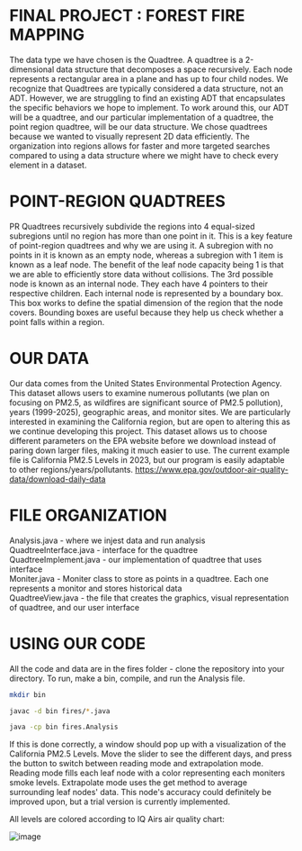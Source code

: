 # FINAL PROJECT : FOREST FIRE MAPPING 

The data type we have chosen is the Quadtree. A quadtree is a 2-dimensional data structure that decomposes a space recursively. Each node represents a rectangular area in a plane and has up to four child nodes. We recognize that Quadtrees are typically considered a data structure, not an ADT. However, we are struggling to find an existing ADT that encapsulates the specific behaviors we hope to implement. To work around this, our ADT will be a quadtree, and our particular implementation of a quadtree, the point region quadtree, will be our data structure. We chose quadtrees because we wanted to visually represent 2D data efficiently. The organization into regions allows for faster and more targeted searches compared to using a data structure where we might have to check every element in a dataset. 

# POINT-REGION QUADTREES

PR Quadtrees recursively subdivide the regions into 4 equal-sized subregions until no region has more than one point in it. This is a key feature of point-region quadtrees and why we are using it. A subregion with no points in it is known as an empty node, whereas a subregion with 1 item is known as a leaf node. The benefit of the leaf node capacity being 1 is that we are able to efficiently store data without collisions. The 3rd possible node is known as an internal node. They each have 4 pointers to their respective children. Each internal node is represented by a boundary box. This box works to define the spatial dimension of the region that the node covers. Bounding boxes are useful because they help us check whether a point falls within a region. 

# OUR DATA 

Our data comes from the United States Environmental Protection Agency. This dataset allows users to examine numerous pollutants (we plan on focusing on PM2.5, as wildfires are significant source of PM2.5 pollution), years (1999-2025), geographic areas, and monitor sites. We are particularly interested in examining the California region, but are open to altering this as we continue developing this project. This dataset allows us to choose different parameters on the EPA website before we download instead of paring down larger files, making it much easier to use. The current example file is California PM2.5 Levels in 2023, but our program is easily adaptable to other regions/years/pollutants.
https://www.epa.gov/outdoor-air-quality-data/download-daily-data

# FILE ORGANIZATION 

Analysis.java - where we injest data and run analysis <br />
QuadtreeInterface.java - interface for the quadtree <br />
QuadtreeImplement.java - our implementation of quadtree that uses interface <br />
Moniter.java - Moniter class to store as points in a quadtree. Each one represents a monitor and stores historical data <br />
QuadtreeView.java - the file that creates the graphics, visual representation of quadtree, and our user interface

# USING OUR CODE

All the code and data are in the fires folder - clone the repository into your directory.
To run, make a bin, compile, and run the Analysis file.
```bash
mkdir bin
```
```bash
javac -d bin fires/*.java
```
```bash
java -cp bin fires.Analysis
```
If this is done correctly, a window should pop up with a visualization of the California PM2.5 Levels. Move the slider to see the different days, and press the button to switch between reading mode and extrapolation mode. Reading mode fills each leaf node with a color representing each moniters smoke levels. Extrapolate mode uses the get method to average surrounding leaf nodes' data. This node's accuracy could definitely be improved upon, but a trial version is currently implemented. <br />

All levels are colored according to IQ Airs air quality chart:<br />

![image](https://github.com/user-attachments/assets/50354bfd-b1f0-464d-bbcd-0126ce295d99)

